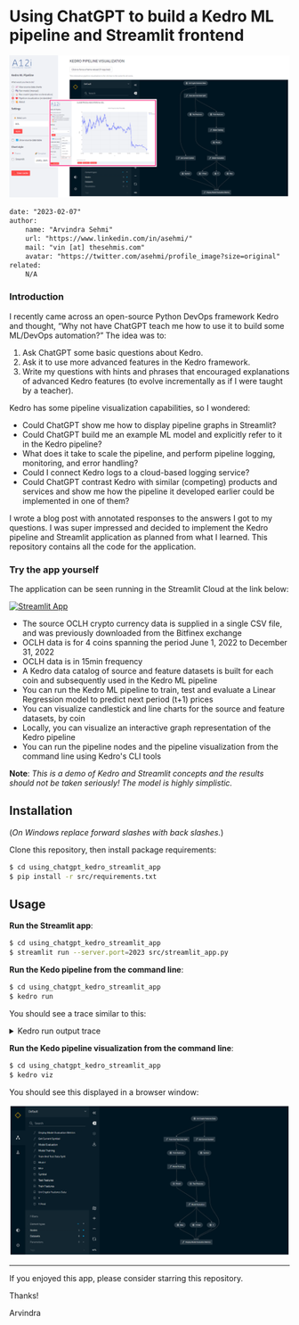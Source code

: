 # Using ChatGPT to build a Kedro ML pipeline and Streamlit frontend

![App Screen Shot](https://raw.githubusercontent.com/asehmi/using_chatgpt_kedro_streamlit_app/main/images/screenshots.png)

    date: "2023-02-07"
    author:
        name: "Arvindra Sehmi"
        url: "https://www.linkedin.com/in/asehmi/"
        mail: "vin [at] thesehmis.com"
        avatar: "https://twitter.com/asehmi/profile_image?size=original"
    related:
        N/A

### Introduction

I recently came across an open-source Python DevOps framework Kedro and thought, “Why not  have ChatGPT teach me how to use it to build some ML/DevOps automation?” The idea was to:
1. Ask ChatGPT some basic questions about Kedro.
2. Ask it to use more advanced features in the Kedro framework.
3. Write my questions with hints and phrases that encouraged explanations of advanced Kedro features (to evolve incrementally as if I were taught by a teacher).

Kedro has some pipeline visualization capabilities, so I wondered:
- Could ChatGPT show me how to display pipeline graphs in Streamlit?
- Could ChatGPT build me an example ML model and explicitly refer to it in the Kedro pipeline?
- What does it take to scale the pipeline, and perform pipeline logging, monitoring, and error handling?
- Could I connect Kedro logs to a cloud-based logging service?
- Could ChatGPT contrast Kedro with similar (competing) products and services and show me how the pipeline it developed earlier could be implemented in one of them?

I wrote a blog post with annotated responses to the answers I got to my questions. I was super impressed and decided to implement the Kedro pipeline and Streamlit application as planned from what I learned. This repository contains all the code for the application. 

### Try the app yourself

The application can be seen running in the Streamlit Cloud at the link below:

[![Streamlit App](https://static.streamlit.io/badges/streamlit_badge_black_white.svg)](https://asehmi-using-chatgpt-kedro-streamlit-ap-srcstreamlit-app-14bz3i.streamlit.app/)

- The source OCLH crypto currency data is supplied in a single CSV file, and was previously downloaded from the Bitfinex exchange
- OCLH data is for 4 coins spanning the period June 1, 2022 to December 31, 2022
- OCLH data is in 15min frequency
- A Kedro data catalog of source and feature datasets is built for each coin and subsequently used in the Kedro ML pipeline
- You can run the Kedro ML pipeline to train, test and evaluate a Linear Regression model to predict next period (t+1) prices
- You can visualize candlestick and line charts for the source and feature datasets, by coin
- Locally, you can visualize an interactive graph representation of the Kedro pipeline
- You can run the pipeline nodes and the pipeline visualization from the command line using Kedro's CLI tools

**Note**: _This is a demo of Kedro and Streamlit concepts and the results should not be taken seriously! The model is highly simplistic._

## Installation

(_On Windows replace forward slashes with back slashes._)

Clone this repository, then install package requirements:

```bash
$ cd using_chatgpt_kedro_streamlit_app
$ pip install -r src/requirements.txt
```

## Usage

**Run the Streamlit app**:

```bash
$ cd using_chatgpt_kedro_streamlit_app
$ streamlit run --server.port=2023 src/streamlit_app.py
```

**Run the Kedo pipeline from the command line**:

```bash
$ cd using_chatgpt_kedro_streamlit_app
$ kedro run
```

You should see a trace similar to this:

<details>
  <summary>Kedro run output trace</summary>

    🥁 Running from Kedro's CLI
    #### Pipeline execution order ####
    Inputs: uni_crypto_features_data

    Get-Current-Symbol
    Train-and-Test-Data-Split
    Model-Training
    Model-Evaluation
    Display-Model-Evaluation-Metrics

    Outputs: None
    ##################################
    [02/07/23 13:28:06] INFO     Loading data from 'uni_crypto_features_data' (CSVDataSet)...            data_catalog.py:343
                        INFO     Running node: Get-Current-Symbol: get_symbol([uni_crypto_features_data]) ->     node.py:327
                                [symbol]
                        INFO     Saving data to 'symbol' (MemoryDataSet)...                              data_catalog.py:382
                        INFO     Completed 1 out of 5 tasks                                          sequential_runner.py:85
                        INFO     Loading data from 'uni_crypto_features_data' (CSVDataSet)...            data_catalog.py:343
                        INFO     Running node: Train-and-Test-Data-Split:                                        node.py:327
                                train_test_split([uni_crypto_features_data]) -> [train_features,test_features]
    [02/07/23 13:28:08] INFO     Saving data to 'train_features' (MemoryDataSet)...                      data_catalog.py:382
                        INFO     Saving data to 'test_features' (MemoryDataSet)...                       data_catalog.py:382
                        INFO     Completed 2 out of 5 tasks                                          sequential_runner.py:85
                        INFO     Loading data from 'train_features' (MemoryDataSet)...                   data_catalog.py:343
                        INFO     Running node: Model-Training: train_model([train_features]) -> [model]          node.py:327
                        INFO     Saving data to 'model' (MemoryDataSet)...                               data_catalog.py:382
                        INFO     Completed 3 out of 5 tasks                                          sequential_runner.py:85
                        INFO     Loading data from 'model' (MemoryDataSet)...                            data_catalog.py:343
                        INFO     Loading data from 'test_features' (MemoryDataSet)...                    data_catalog.py:343
                        INFO     Running node: Model-Evaluation: evaluate_model([model,test_features]) ->        node.py:327
                                [y,y_pred,mse]
                        INFO     Saving data to 'y' (MemoryDataSet)...                                   data_catalog.py:382
                        INFO     Saving data to 'y_pred' (MemoryDataSet)...                              data_catalog.py:382
                        INFO     Saving data to 'mse' (MemoryDataSet)...                                 data_catalog.py:382
                        INFO     Completed 4 out of 5 tasks                                          sequential_runner.py:85
                        INFO     Loading data from 'symbol' (MemoryDataSet)...                           data_catalog.py:343
                        INFO     Loading data from 'y' (MemoryDataSet)...                                data_catalog.py:343
                        INFO     Loading data from 'y_pred' (MemoryDataSet)...                           data_catalog.py:343
                        INFO     Loading data from 'mse' (MemoryDataSet)...                              data_catalog.py:343
                        INFO     Running node: Display-Model-Evaluation-Metrics:                                 node.py:327
                                plot_metric([symbol,y,y_pred,mse]) -> None


    🤒 Mean Square Error (MSE) 0.109%


                        close_t1  close_pred_t1
    Timestamp
    2022-11-01 00:00:00    6.9463       6.948840
    2022-11-01 00:15:00    6.9716       6.970235
    2022-11-01 00:30:00    6.9570       6.957893
    2022-11-01 00:45:00    6.9723       6.971893
    2022-11-01 01:00:00    6.9933       6.991907
    ...                       ...            ...
    2022-12-31 22:45:00    5.1605       5.161068
    2022-12-31 23:00:00    5.1687       5.169422
    2022-12-31 23:15:00    5.1749       5.174875
    2022-12-31 23:30:00    5.1660       5.166717
    2022-12-31 23:45:00    5.1660            NaN

    [5554 rows x 2 columns]
                        INFO     Completed 5 out of 5 tasks                                          sequential_runner.py:85
                        INFO     Pipeline execution completed successfully.                                     runner.py:90
</details>


**Run the Kedo pipeline visualization from the command line**:

```bash
$ cd using_chatgpt_kedro_streamlit_app
$ kedro viz
```

You should see this displayed in a browser window:

![Pipeline Visualization](https://raw.githubusercontent.com/asehmi/using_chatgpt_kedro_streamlit_app/main/images/kedro_viz.png)

---

If you enjoyed this app, please consider starring this repository.

Thanks!

Arvindra